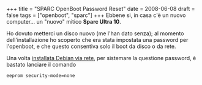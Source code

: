 +++
title = "SPARC OpenBoot Password Reset"
date = 2008-06-08
draft = false
tags = ["openboot", "sparc"]
+++
Ebbene si, in casa c'è un nuovo computer... un "nuovo" mitico **Sparc Ultra 10**.

Ho dovuto metterci un disco nuovo (me l'han dato senza);
al momento dell'installazione ho scoperto che era stata impostata una password per l'openboot, e che questo consentiva solo il boot da disco o da rete.

Una volta [installata Debian via rete](/a/debian_netboot_netinstall_su_sparc/), per sistemare la questione password, è bastato lanciare il comando
```bash
eeprom security-mode=none
```
